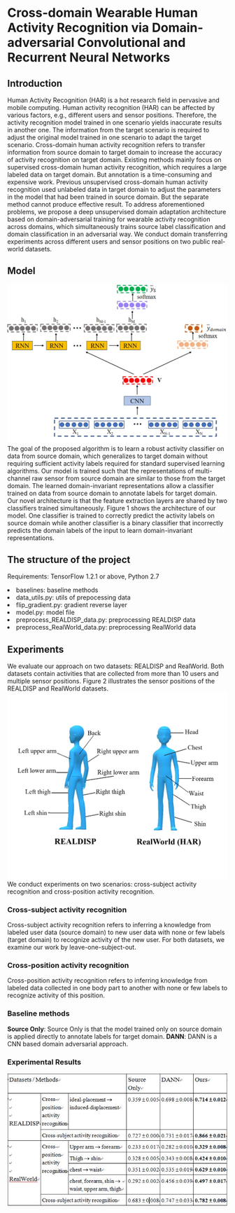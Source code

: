 # Cross-domain Wearable Human Activity Recognition via Domain-adversarial Convolutional and Recurrent Neural Networks

## Introduction
Human Activity Recognition (HAR) is a hot research field in pervasive and mobile computing. Human activity recognition (HAR) can be affected by various factors, e.g., different users and sensor positions. Therefore, the activity recognition model trained in one scenario yields inaccurate results in another one. The information from the target scenario is required to adjust the original model trained in one scenario to adapt the target scenario. Cross-domain human activity recognition refers to transfer information from source domain to target domain to increase the accuracy of activity recognition on target domain. Existing methods mainly focus on supervised cross-domain human activity recognition, which requires a large labeled data on target domain. But annotation is a time-consuming and expensive work. Previous unsupervised cross-domain human activity recognition used unlabeled data in target domain to adjust the parameters in the model that had been trained in source domain. But the separate method cannot produce effective result.
To address aforementioned problems, we propose a deep unsupervised domain adaptation architecture based on domain-adversarial training for wearable activity recognition across domains, which simultaneously trains source label classification and domain classification in an adversarial way. We conduct domain transferring experiments across different users and sensor positions on two public real-world datasets.

## Model
![architecture](https://github.com/drewanye/har-cross-domain/blob/master/diagrams/architecuture.jpg)
The goal of the proposed algorithm is to learn a robust activity classifier on data from source domain, which generalizes to target domain without requiring sufficient activity labels required for standard supervised learning algorithms. Our model is trained such that the representations of multi-channel raw sensor from source domain are similar to those from the target domain. The learned domain-invariant representations allow a classifier trained on data from source domain to annotate labels for target domain.
Our novel architecture is that the feature extraction layers are shared by two classifiers trained simultaneously. Figure 1 shows the architecture of our model. One classifier is trained to correctly predict the activity labels on source domain while another classifier is a binary classifier that incorrectly predicts the domain labels of the input to learn domain-invariant representations.

## The structure of the project
Requirements: TensorFlow 1.2.1 or above, Python 2.7
<li> baselines: baseline methods
<li> data_utils.py: utils of prepocessing data
<li> flip_gradient.py: gradient reverse layer
<li> model.py: model file
<li> preprocess_REALDISP_data.py: preprocessing REALDISP data
<li> preprocess_RealWorld_data.py: preprocessing RealWorld data

## Experiments
We evaluate our approach on two datasets: REALDISP and RealWorld. Both datasets contain activities that are collected from more than 10 users and multiple sensor positions. Figure 2 illustrates the sensor positions of the REALDISP and RealWorld datasets.
![sensor_positions](https://github.com/drewanye/har-cross-domain/blob/master/diagrams/sensor_positions.jpg)
We conduct experiments on two scenarios: cross-subject activity recognition and cross-position activity recognition.
### Cross-subject activity recognition
Cross-subject activity recognition refers to inferring a knowledge from labeled user data (source domain) to new user data with none or few labels (target domain) to recognize activity of the new user. For both datasets, we examine our work by leave-one-subject-out.
### Cross-position activity recognition
Cross-position activity recognition refers to inferring knowledge from labeled data collected in one body part to another with none or few labels to recognize activity of this position.
### Baseline methods
**Source Only**: Source Only is that the model trained only on source domain is applied directly to annotate labels for target domain.
**DANN**:	DANN is a CNN based domain adversarial approach.
### Experimental Results
![results](https://github.com/drewanye/har-cross-domain/blob/master/diagrams/results.jpg)
